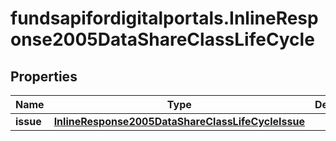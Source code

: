 # fundsapifordigitalportals.InlineResponse2005DataShareClassLifeCycle

## Properties

Name | Type | Description | Notes
------------ | ------------- | ------------- | -------------
**issue** | [**InlineResponse2005DataShareClassLifeCycleIssue**](InlineResponse2005DataShareClassLifeCycleIssue.md) |  | [optional] 


